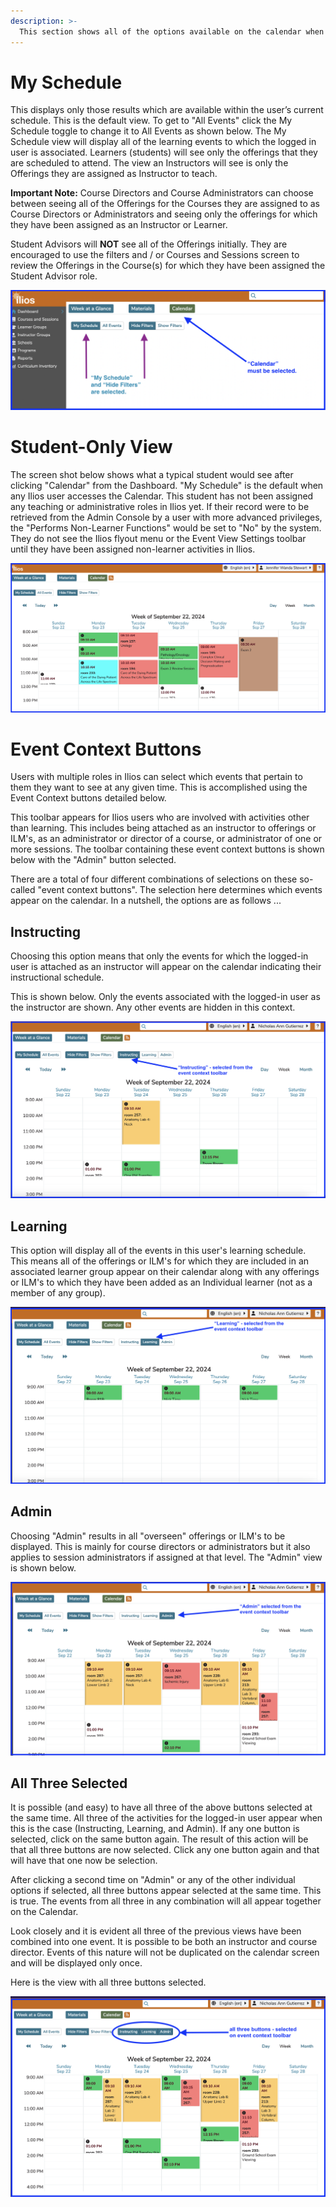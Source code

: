 ```yaml
---
description: >-
  This section shows all of the options available on the calendar when "My Schedule" (the default) is selected.
---
```


# My Schedule

This displays only those results which are available within the user’s current schedule. This is the default view. To get to "All Events" click the My Schedule toggle to change it to All Events as shown below. The My Schedule view will display all of the learning events to which the logged in user is associated. Learners (students) will see only the offerings that they are scheduled to attend. The view an Instructors will see is only the Offerings they are assigned as Instructor to teach.

**Important Note:** Course Directors and Course Administrators can choose between seeing all of the Offerings for the Courses they are assigned to as Course Directors or Administrators and seeing only the offerings for which they have been assigned as an Instructor or Learner.

Student Advisors will **NOT** see all of the Offerings initially. They are encouraged to use the filters and / or Courses and Sessions screen to review the Offerings in the Course(s) for which they have been assigned the Student Advisor role.

![Select Calendar](../images/calendar_srch_images/dashboard.png)

# Student-Only View 

The screen shot below shows what a typical student would see after clicking "Calendar" from the Dashboard. "My Schedule" is the default when any Ilios user accesses the Calendar. This student has not been assigned any teaching or administrative roles in Ilios yet. If their record were to be retrieved from the Admin Console by a user with more advanced privileges, the "Performs Non-Learner Functions" would be set to "No" by the system. They do not see the Ilios flyout menu or the Event View Settings toolbar until they have been assigned non-learner activities in Ilios. 

![student (learner only) view](../images/calendar_view_images/calendar_student_view.png)

# Event Context Buttons

Users with multiple roles in Ilios can select which events that pertain to them they want to see at any given time. This is accomplished using the Event Context buttons detailed below. 

This toolbar appears for Ilios users who are involved with activities other than learning. This includes being attached as an instructor to offerings or ILM's, as an administrator or director of a course, or administrator of one or more sessions. The toolbar containing these event context buttons is shown below with the "Admin" button selected. 

There are a total of four different combinations of selections on these so-called "event context buttons". The selection here determines which events appear on the calendar. In a nutshell, the options are as follows ...
 
## Instructing

Choosing this option means that only the events for which the logged-in user is attached as an instructor will appear on the calendar indicating their instructional schedule.

This is shown below. Only the events associated with the logged-in user as the instructor are shown. Any other events are hidden in this context. 

!["Instructing" selected](../images/calendar_view_images/context_instructing.png)

## Learning

This option will display all of the events in this user's learning schedule. This means all of the offerings or ILM's for which they are included in an associated learner group appear on their calendar along with any offerings or ILM's to which they have been added as an Individual learner (not as a member of any group).

!["Learning" selected](../images/calendar_view_images/context_learning.png)

## Admin

Choosing "Admin" results in all "overseen" offerings or ILM's to be displayed. This is mainly for course directors or administrators but it also applies to session administrators if assigned at that level. The "Admin" view is shown below.

!["Admin" selected](../images/calendar_view_images/context_admin.png)

## All Three Selected

It is possible (and easy) to have all three of the above buttons selected at the same time. All three of the activities for the logged-in user appear when this is the case (Instructing, Learning, and Admin). If any one button is selected, click on the same button again. The result of this action will be that all three buttons are now selected. Click any one button again and that will have that one now be selection.

After clicking a second time on "Admin" or any of the other individual options if selected, all three buttons appear selected at the same time. This is true. The events from all three in any combination will all appear together on the Calendar.

Look closely and it is evident all three of the previous views have been combined into one event. It is possible to be both an instructor and course director. Events of this nature will not be duplicated on the calendar screen and will be displayed only once.

Here is the view with all three buttons selected. 

![all three buttons selected](../images/calendar_view_images/context_all_selected.png)
